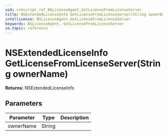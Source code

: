 ```yaml
---
uid: crmscript_ref_NSLicenseAgent_GetLicenseFromLicenseServer
title: NSExtendedLicenseInfo GetLicenseFromLicenseServer(String ownerName)
intellisense: NSLicenseAgent.GetLicenseFromLicenseServer
keywords: NSLicenseAgent, GetLicenseFromLicenseServer
so.topic: reference
---
```


# NSExtendedLicenseInfo GetLicenseFromLicenseServer(String ownerName)

**Returns:** NSExtendedLicenseInfo

## Parameters

| Parameter | Type | Description |
|---|---|---|
| ownerName | String | |
